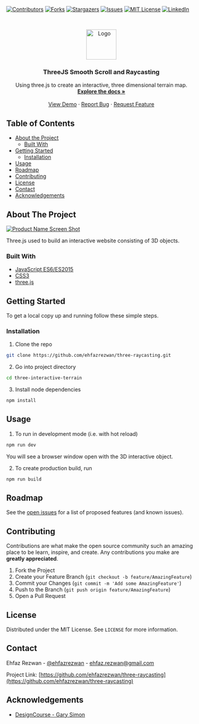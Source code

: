 <!--
*** Thanks for checking out this README Template. If you have a suggestion that would
*** make this better, please fork the repo and create a pull request or simply open
*** an issue with the tag "enhancement".
*** Thanks again! Now go create something AMAZING! :D
***
***
***
*** To avoid retyping too much info. Do a search and replace for the following:
*** github_username, covid-tracker, twitter_handle, email
-->

<!-- PROJECT SHIELDS -->
<!--
*** I'm using markdown "reference style" links for readability.
*** Reference links are enclosed in brackets [ ] instead of parentheses ( ).
*** See the bottom of this document for the declaration of the reference variables
*** for contributors-url, forks-url, etc. This is an optional, concise syntax you may use.
*** https://www.markdownguide.org/basic-syntax/#reference-style-links
-->

[![Contributors][contributors-shield]][contributors-url]
[![Forks][forks-shield]][forks-url]
[![Stargazers][stars-shield]][stars-url]
[![Issues][issues-shield]][issues-url]
[![MIT License][license-shield]][license-url]
[![LinkedIn][linkedin-shield]][linkedin-url]

<!-- PROJECT LOGO -->
<br />
<p align="center">
  <a href="https://github.com/ehfazrezwan/three-raycasting">
    <img src="images/logo.png" alt="Logo" width="80" height="80">
  </a>

  <h3 align="center">ThreeJS Smooth Scroll and Raycasting</h3>

  <p align="center">
  Using three.js to create an interactive, three dimensional terrain map. 
    <br />
    <a href="https://github.com/ehfazrezwan/three-raycasting"><strong>Explore the docs »</strong></a>
    <br />
    <br />
    <a href="https://threejs-sninja.web.app/" target = "_blank">View Demo</a>
    ·
    <a href="https://github.com/ehfazrezwan/three-raycasting/issues">Report Bug</a>
    ·
    <a href="https://github.com/ehfazrezwan/three-raycasting/issues">Request Feature</a>
  </p>
</p>

<!-- TABLE OF CONTENTS -->

## Table of Contents

- [About the Project](#about-the-project)
  - [Built With](#built-with)
- [Getting Started](#getting-started)
  - [Installation](#installation)
- [Usage](#usage)
- [Roadmap](#roadmap)
- [Contributing](#contributing)
- [License](#license)
- [Contact](#contact)
- [Acknowledgements](#acknowledgements)

<!-- ABOUT THE PROJECT -->

## About The Project

[![Product Name Screen Shot][product-screenshot]]()

Three.js used to build an interactive website consisting of 3D objects.

### Built With

- [JavaScript ES6/ES2015](https://developer.mozilla.org/en-US/docs/Web/JavaScript)
- [CSS3](https://www.w3.org/Style/CSS/)
- [three.js](https://threejs.org/)

<!-- GETTING STARTED -->

## Getting Started

To get a local copy up and running follow these simple steps.

### Installation

1. Clone the repo

```sh
git clone https://github.com/ehfazrezwan/three-raycasting.git
```

2. Go into project directory

```sh
cd three-interactive-terrain
```

3. Install node dependencies

```sh
npm install
```

<!-- USAGE EXAMPLES -->

## Usage

1. To run in development mode (i.e. with hot reload)

```sh
npm run dev
```

You will see a browser window open with the 3D interactive object.

2. To create production build, run

```sh
npm run build
```

<!-- ROADMAP -->

## Roadmap

See the [open issues](https://github.com/ehfazrezwan/three-raycasting/issues) for a list of proposed features (and known issues).

<!-- CONTRIBUTING -->

## Contributing

Contributions are what make the open source community such an amazing place to be learn, inspire, and create. Any contributions you make are **greatly appreciated**.

1. Fork the Project
2. Create your Feature Branch (`git checkout -b feature/AmazingFeature`)
3. Commit your Changes (`git commit -m 'Add some AmazingFeature'`)
4. Push to the Branch (`git push origin feature/AmazingFeature`)
5. Open a Pull Request

<!-- LICENSE -->

## License

Distributed under the MIT License. See `LICENSE` for more information.

<!-- CONTACT -->

## Contact

Ehfaz Rezwan - [@ehfazrezwan](https://www.linkedin.com/in/ehfaz-rezwan/) - ehfaz.rezwan@gmail.com

Project Link: [https://github.com/ehfazrezwan/three-raycasting](https://github.com/ehfazrezwan/three-raycasting)

<!-- ACKNOWLEDGEMENTS -->

## Acknowledgements

- [DesignCourse - Gary Simon](https://github.com/designcourse)

<!-- MARKDOWN LINKS & IMAGES -->
<!-- https://www.markdownguide.org/basic-syntax/#reference-style-links -->

[contributors-shield]: https://img.shields.io/github/contributors/ehfazrezwan/three-raycasting
[contributors-url]: https://github.com/ehfazrezwan/three-raycasting/graphs/contributors
[forks-shield]: https://img.shields.io/github/forks/ehfazrezwan/three-raycasting
[forks-url]: https://github.com/ehfazrezwan/three-raycasting/network/members
[stars-shield]: https://img.shields.io/github/stars/ehfazrezwan/three-raycasting
[stars-url]: https://github.com/ehfazrezwan/three-raycasting/stargazers
[issues-shield]: https://img.shields.io/github/issues/ehfazrezwan/three-raycasting
[issues-url]: https://github.com/ehfazrezwan/three-raycasting/issues
[license-shield]: https://img.shields.io/github/license/ehfazrezwan/three-raycasting
[license-url]: https://github.com/ehfazrezwan/three-raycasting/blob/master/LICENSE.txt
[linkedin-shield]: https://img.shields.io/badge/-LinkedIn-black.svg?style=flat-square&logo=linkedin&colorB=555
[linkedin-url]: https://linkedin.com/in/ehfaz-rezwan
[product-screenshot]: images/app.gif
